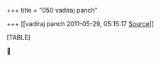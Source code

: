 +++
title = "050 vadiraj panch"

+++
[[vadiraj panch	2011-05-29, 05:15:17 [Source](https://groups.google.com/g/bvparishat/c/xw9RIghQPcU)]]



[TABLE]



